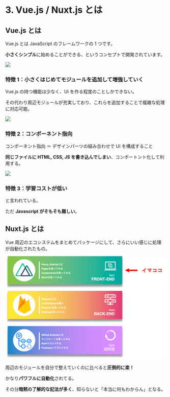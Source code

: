 # 3. Vue.js / Nuxt.js とは

## Vue.js とは

Vue.js とは JavaScript のフレームワークの 1 つです。

**小さくシンプル**に始めることができる、というコンセプトで開発されています。

![](/vue.png)

### 特徴 1：小さくはじめてモジュールを追加して増強していく

Vue.js の持つ機能は少なく、UI を作る程度のことしかできない。

その代わり周辺モジュールが充実しており、これらを追加することで複雑な処理に対応可能。

![](/eco.png)

### 特徴 2：コンポーネント指向

コンポーネント指向 ＝ デザインパーツの組み合わせで UI を構成すること

**同じファイルに HTML, CSS, JS を書き込んでしまい**、コンポートント化して利用する。

![](/components-image.png)

### 特徴 3：学習コストが低い

と言われている。

ただ **Javascript がそもそも難しい**。

## Nuxt.js とは

Vue 周辺のエコシステムをまとめてパッケージにして、さらにいい感じに処理が自動化されたもの。

![](/nuxt.png)

周辺のモジュールを自分で整えていくのに比べると**圧倒的に楽！**

かなり**パワフルに自動化**されてる。

その分**暗黙の了解的な記法が多く**、知らないと「本当に何もわからん」となる。
